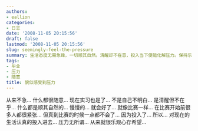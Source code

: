 ```yaml
---
authors:
- eallion
categories:
- 日志
date: '2008-11-05 20:15:56'
draft: false
lastmod: '2008-11-05 20:15:56'
slug: seemingly-feel-the-pressure
summary: 生活态度无需急躁，一切顺其自然。清醒却不在意，投入当下便能化解压力。保持乐观与希望，时间终将带来转机。
tags:
- 毕业
- 压力
- 随意
title: 貌似感受到压力
---
```

从来不急...
什么都很随意...
现在实习也是了...
不是自己不明白...
是清醒但不在乎...
什么都是顺其自然的...
慢慢的...
就会好了...
就像比赛一样...
在比赛开始前很多人都很紧张...
但真到比赛的时候一点都不会了...
因为投入了...
所以...
对现在的生活认真的投入进去...
压力无所谓...
从来就很乐观心存希望...